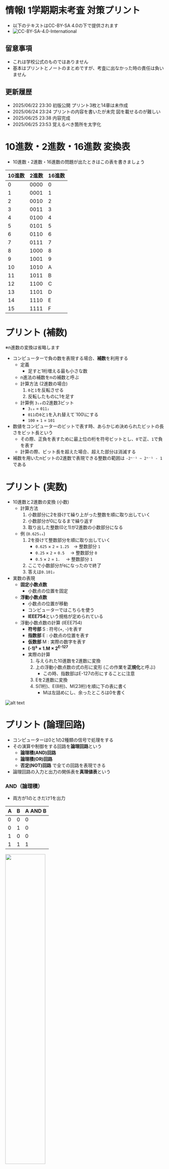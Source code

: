 # 情報I 1学期期末考査 対策プリント
- 以下のテキストはCC-BY-SA 4.0の下で提供されます
- ![CC-BY-SA-4.0-International](https://creativecommons.jp/wp-content/uploads/2015/04/by-sa.png?w=297)

## 留意事項
- これは学校公式のものではありません
- 基本はプリントとノートのまとめですが、考査に出なかった時の責任は負いません

## 更新履歴
- 2025/06/22 23:30 初版公開 プリント3枚と14章は未作成
- 2025/06/24 23:24 プリントの内容を書いたが未完 図を載せるのが難しい
- 2025/06/25 23:38 内容完成
- 2025/06/25 23:53 覚えるべき箇所を太字化

# 10進数・2進数・16進数 変換表
- 10進数・2進数・16進数の問題が出たときはこの表を書きましょう

| 10進数 | 2進数 | 16進数 |
|----|------|---|
| 0  | 0000 | 0 |
| 1  | 0001 | 1 |
| 2  | 0010 | 2 |
| 3  | 0011 | 3 |
| 4  | 0100 | 4 |
| 5  | 0101 | 5 |
| 6  | 0110 | 6 |
| 7  | 0111 | 7 |
| 8  | 1000 | 8 |
| 9  | 1001 | 9 |
| 10 | 1010 | A |
| 11 | 1011 | B |
| 12 | 1100 | C |
| 13 | 1101 | D |
| 14 | 1110 | E |
| 15 | 1111 | F |


# プリント (補数)
※n進数の変換は省略します
- コンピューターで負の数を表現する場合、**補数**を利用する
    - 定義
        - 足すと1桁増える最も小さな数
    - n進法の補数をnの補数と呼ぶ    
    - 計算方法 (2進数の場合)
        1. `0`と`1`を反転させる
        2. 反転したものに1を足す
    - 計算例 `3₁₀`の2進数3ビット
        - `3₁₀` = `011₂`
        - `011`の`0`と`1`を入れ替えて`100\にする
        - `100` + `1` = `101`
- 数値をコンピューターのビットで表す時、あらかじめ決められたビットの長さをビット長という
    - その際、正負を表すために最上位の桁を符号ビットとし、`0`で正、`1`で負を表す
    - 計算の際、ビット長を超えた場合、超えた部分は消滅する
- 補数を用いたnビットの2進数で表現できる整数の範囲は `-2ⁿ⁻¹ ~ 2ⁿ⁻¹ - 1`である

# プリント (実数)
- 10進数と2進数の変換 (小数)
    - 計算方法
        1. 小数部分に2を掛けて繰り上がった整数を順に取り出していく
        2. 小数部分が0になるまで繰り返す
        3. 取り出した整数(0と1)が2進数の小数部分になる
    - 例 (`0.625₁₀`)
        1. 2を掛けて整数部分を順に取り出していく
            - `0.625` × `2` = `1.25`　→ 整数部分 `1`
            - `0.25` × `2` = `0.5`　 → 整数部分 `0`
            - `0.5` × `2` = `1.`　 → 整数部分 `1`
        2. ここで小数部分が`0`になったので終了
        3. 答えは`0.101₂`
- 実数の表現
    - **固定小数点数**
        - 小数点の位置を固定
    -  **浮動小数点数**
        - 小数点の位置が移動
        - コンピューターではこちらを使う
        - **IEEE754**という規格が定められている
    - 浮動小数点数の計算 (IEEE754)
        - **符号部** S : 符号(+, -)を表す
        - **指数部** E : 小数点の位置を表す
        - **仮数部** M : 実際の数字を表す 
        - **(-1)<sup>s</sup> × 1.M × 2<sup>E-127</sup>**
        - 実際の計算
            1. 与えられた10進数を2進数に変換
            2. 上の浮動小数点数の式の形に変形 (この作業を**正規化**と呼ぶ)
                - この時、指数部はE-127の形にすることに注意
            3. Eを2進数に変換
            4. S(1桁)、E(8桁)、M(23桁)を順に下の表に書く
                - Mは左詰めにし、余ったところは0を書く

![alt text](resource/bit_table.png)


# プリント (論理回路)
- コンピューターは0と1の2種類の信号で処理をする
- その演算や制御をする回路を**論理回路**という
    - **論理積(AND)回路**
    - **論理積(OR)回路**
    - **否定(NOT)回路**
    で全ての回路を表現できる
- 論理回路の入力と出力の関係表を**真理値表**という

### AND（論理積）
- 両方が1のときだけ1を出力

| A | B | A AND B |
|---|---|----------|
| 0 | 0 |    0     |
| 0 | 1 |    0     |
| 1 | 0 |    0     |
| 1 | 1 |    1     |

<img src="./resource/AND.png" width="50%">

### OR（論理和）
- 片方でも1なら1を出力

| A | B | A OR B |
|---|---|---------|
| 0 | 0 |   0     |
| 0 | 1 |   1     |
| 1 | 0 |   1     |
| 1 | 1 |   1     |

<img src="./resource/OR.png" width="50%">

### NOT（否定）
- 入力を反転（0→1、1→0）

| A | NOT A |
|---|--------|
| 0 |   1    |
| 1 |   0    |

<img src="./resource/NOT.png" width="50%">

### NAND（否定論理積）
- ANDの否定（両方1以外なら1）

| A | B | A NAND B |
|---|---|-----------|
| 0 | 0 |     1     |
| 0 | 1 |     1     |
| 1 | 0 |     1     |
| 1 | 1 |     0     |

<img src="./resource/NAND.png" width="50%">

### NOR（否定論理和）
- ORの否定（どちらも0のときだけ1）

| A | B | A NOR B |
|---|---|----------|
| 0 | 0 |    1     |
| 0 | 1 |    0     |
| 1 | 0 |    0     |
| 1 | 1 |    0     |

<img src="./resource/NOR.png" width="50%">

### XOR（排他的論理和）
- 異なるときだけ1を出力

| A | B | A XOR B |
|---|---|----------|
| 0 | 0 |    0     |
| 0 | 1 |    1     |
| 1 | 0 |    1     |
| 1 | 1 |    0     |

<img src="./resource/XOR.png" width="50%">

### 半加算器・Half Adder (HA)
- 2進数1桁の加算回路
- 単純にAとBを足すだけ
- Sが結果、Cは繰り上がり

| **入力**   |     | **出力** |      |
|-------|-------|---------|-------|
| **A** | **B** | **C** | **S** |
| 0 | 0 |  0  |   0   |
| 0 | 1 |  0  |   1   |
| 1 | 0 |  0  |   1   |
| 1 | 1 |  1  |   0   |

### 全加算器・Full Adder (FA)
- 多くの桁の加算をするために、桁上げを考慮した回路
- AとBとXを足すだけ
- Sが結果、Cは繰り上がり

| **入力** |      |     | **出力** |          |
|------------|------| ---|------------|----------|
| **A** | **B** | **X** | **C** | **S** |
| 0 | 0  | 0  |  0  |  0   |
| 0 | 1  | 0  |  0  |  1   |
| 1 | 0  | 0  |  0  |  1   |
| 1 | 1  | 0  |  1  |  0   |
| 0 | 0  | 1  |  0  |  1   |
| 0 | 1  | 1  |  1  |  0   |
| 1 | 0  | 1  |  1  |  0   |
| 1 | 1  | 1  |  1  |  1   |



# 10. デジタル情報の特徴
## Point
- **アナログ**
    - 連続的・細かな表現、再現性なし
- **デジタル**
    - 離散的・復元・再現可能な表現、細かな表現ができない
- コンピューターのデジタル表現
    - すべての情報を0と1で表現
    - **2進法**
        - 0と1の組み合わせで数を表現
    - **2進数**
        - 2進法で表した数値

## ノート補足
- **アナログ**
    - *ノイズ*が加わると完全除去ができない
- **デジタル**
    - アナログ波形をはっきりした変化に置き換えている
    - ノイズが加わっても完全除去できる
    - 情報の品質を維持しやすい
        - CD(デジタル媒体)はコピーを繰り返してもノイズが入らない
    - 数値化されるため、**修正・編集などの加工が容易**
    - **圧縮**や、セキュリティ向上のための**暗号化**ができる

- 2進法・2進数
    - 0と1で表す
    - コンピューターでは電圧の高低で0と1を表している
    - CDではピット・ランド(高低差)を使い、高さが変わるところを1、変わらないところを0としている

- 情報量とその単位
    - **ビット**
        - 最小単位
        - 2進数の1桁に相当
        - 2通りの情報を表現
    - **バイト**
        - **8ビット = 1バイト**
        - 単位はB(Byteの頭文字)
        - 例えば3Bの時、3バイト -> 24ビットとなるので、2²⁴通りの情報を表現できる
    - 接頭辞
        - 1024B (2¹⁰B) -> 1KB
        - 1024KB (2²⁰B) -> 1MB

# 11. 数値と文字の表現
## Point
- **16進数**
    - *0～9に加えてA～Fの16種類*の文字で表す
    - 2進数4桁を16進数1桁で表せる
- **補数**
    - 整数nに整数mを足した時、桁が繰り上がる値の中で最も小さいm
    - 引き算を足し算だけで計算するための表し方
- **浮動小数点数**
    - 小数点の位置を動かし、コンピューター上で実数を効率よく表現するための方法
    - 一般的にIEEE754という標準規格で定められた方法で表現する
- **文字コード**
    - 2進数で文字を表すための規則
    - JIS、UTF-8、EUC-JPなどの種類がある
    - JISコードでは*英数字は1バイト*、*漢字等は2バイト*で1文字を表す
    - 別の種類の文字コードで文字を読み込むと文字化けする

# 12. 演算の仕組み
- プリントの内容と被るため省略

# 13. 音の表現
## Point
- **音**
    - **周波数** (単位:Hz)
        - 1秒間に含まれる波の数
    - **周期** (単位:秒)
        - 1個の波が伝わる時間
- **標本化** (**サンプリング**)
        - 音波を決まった間隔(標本化周期;単位:秒)で区切り、音の振れの値を取り出す処理
    - **標本化周波数** (単位:Hz)
        - 標本化周期の逆数
        - 1秒間に標本化する回数
- **量子化**
    - アナログ音声信号をデジタルに変換する処理
    - 波の振幅を決まった段階数で表現
- **量子化ビット数**
    - 量子化の段階数を決める数値
    - 一般にnビットで2ⁿ段階
- **符号化**
    - 量子化した値を2進数で表現する処理
- **PCM方式**
    - パルス符号変調(Pulse Code Modulation)の略
    - 標本化・量子化・符号化の一連の処理のこと

## ノート補足
- 音のデジタル化手順 (PCM方式)
    - **標本化**(**サンプリング**) (*区切る*) -> **量子化**(*数値化*) -> **符号化** (*2進数*)
- 音質の比較 (ノート4⃣のまとめ)
    - 標本化周波数44100Hzで標本化するCDは1秒間に44100回標本化される
    - 標本化周期は標本化周波数の逆数なので、1÷44100=0.000023秒となる
    - 量子化ビット数は16ビットなので、段階の数は2¹⁶段階となる
    - 標本化周波数が大きいほど音質が良い


# 14. 画像の表現
## Point
- **光の三原色**
    - テレビ・ディスプレイなどで利用されている色の表現方法
    - **赤(Red、R)、緑(Green、G)、青(Blue、B)**の3つ
        - **RGB**とも言う
    - **加法混色**
- **画素**(ピクセル)
    - コンピューターで画像を表現するときの最小単位
    - *R、G、Bの3つをまとめて1つ*とする
- **解像度**
    - 画素の細かさ
- **階調**
    - *光の明るさの段階数*
    - **24ビットフルカラー**
        - R、G、Bそれぞれを8ビット、1画素に24ビットを割り当てる
        - 8ビットなので2⁸=**256**階調である
        - **16777216色**を表現できる
- アナログ画像を一定の間隔で分割し、赤、青、緑の成分ごとに各画素の明るさ(濃淡)を取り出してデジタル化
- **ラスタ形式・ラスタグラフィックス**
    - ラスタ系ソフトウェアでの画像の形式
    - *画素の集まりで表す画像*
    - 拡大するとギザギザ(**ジャギー**)が見える
- **ベクタ形式・ベクタグラフィックス**
    - ベクタ系ソフトウェアでの画像の形式
    - *基準点からの座標・角度・太さなどで表す*画像

## ノート補足
- **色の三原色**
    - *印刷機やプリンター*で使われる
    - **シアン**、**マゼンタ**、**イエロー**のインクを混ぜる
    - 混ぜると黒に近づくが完全な黒にはならないので黒インクも使う
    - **減色混色**
- ファイルサイズの計算
    - 計算方法
        1. 縦 × 横 = 画素数
        2. 8nビット→nバイト
        3. 画素数 × n = ファイルサイズ
    - 保存できる枚数
        1. 記録用メモリの容量 ÷ ファイルサイズ = 保存できる枚数


# Excelの使い方
- 四角のマスのことを**セル**と呼ぶ
- 列(上部)のアルファベットと行(左端)の数字を使ってセルの場所(**セル番地**)を表す
    - 例: A1, B5, S30
- `=`を使って計算を始める
- `=セル番地1+セル番地2-セル番地3...`で四則演算
    - `+`が足し算、`-`が引き算、`*`が掛け算、`/`が割り算
- `=関数名(セル番地1:セル番地2)`でセル番地1~2の間の全てのセルの数値を対象として各関数の計算が行われる
    - 関数の種類
        - `SUM`
            - 範囲内の数値を合計
        - `AVERAGE`
            - 範囲内の数値の平均を計算
        - `MAX`/`MIN`
            - 範囲内の数値の最大値/最小値を表示